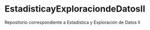 # EstadisticayExploraciondeDatosII
Repositorio correspondiente a Estadística y Exploración de Datos II 
